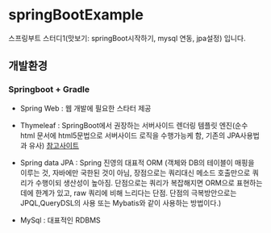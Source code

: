 # springBootExample
스프링부트 스터디1(맛보기: springBoot시작하기, mysql 연동, jpa설정) 입니다.

## 개발환경
### Springboot + Gradle
- Spring Web : 웹 개발에 필요한 스타터 제공 
- Thymeleaf : SpringBoot에서 권장하는 서버사이드 렌더링 템플릿 엔진(순수 html 문서에 html5문법으로 서버사이드 로직을 수행가능케 함, 기존의 JPA사용법과 유사) 
  [참고사이트](https://cyberx.tistory.com/132)
- Spring data JPA : Spring 진영의 대표적 ORM (객체와 DB의 테이블이 매핑을 이루는 것, 
                                           자바에만 국한된 것이 아님, 
                                           장점으로는 쿼리대신 메소드 호출만으로 쿼리가 수행이되 생산성이 높아짐.
                                           단점으로는 쿼리가 복잡해지면 ORM으로 표현하는데에 한계가 있고, raw 쿼리에 비해 느리다는 단점.
                                           단점의 극복방안으로는 JPQL,QueryDSL의 사용 또는 Mybatis와 같이 사용하는 방법이다.)
                    
- MySql : 대표적인 RDBMS 
